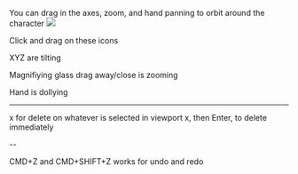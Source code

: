 
You can drag in the axes, zoom, and hand panning to orbit around the character
![](https://i.imgur.com/VArMiyo.png)

Click and drag on these icons

XYZ are tilting

Magnifiying glass drag away/close is zooming

Hand is dollying

---


x for delete on whatever is selected in viewport
x, then Enter, to delete immediately

--

CMD+Z and CMD+SHIFT+Z works for undo and redo